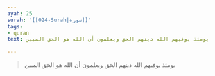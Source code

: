 ```yaml
---
ayah: 25
surah: '[[024-Surah|سورة]]'
tags:
- quran
text: يومئذ يوفيهم الله دينهم الحق ويعلمون أن الله هو الحق المبين

---
```

> يومئذ يوفيهم الله دينهم الحق ويعلمون أن الله هو الحق المبين
